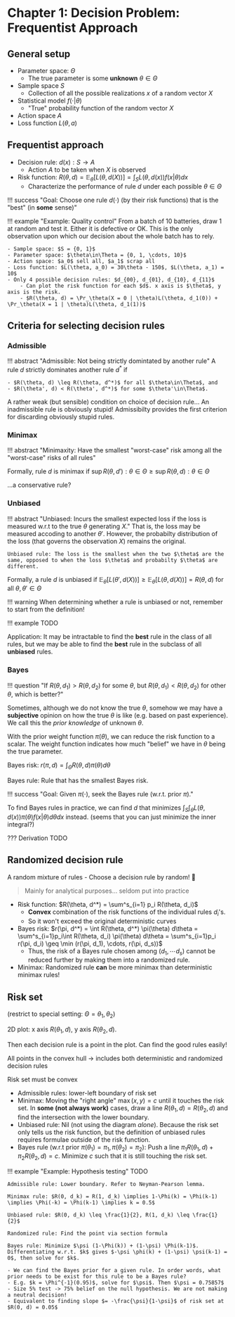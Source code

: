 # Chapter 1: Decision Problem: Frequentist Approach

## General setup

- Parameter space: $\Theta$
    - The true parameter is some **unknown** $\theta\in\Theta$
- Sample space $S$
    - Collection of all the possible realizations $x$ of a random vector $X$
- Statistical model $f(\cdot | \theta)$
    - "True" probability function of the random vector $X$
- Action space $A$
- Loss function $L(\theta, a)$

## Frequentist approach

- Decision rule: $d(x): S \to A$
    - Action $A$ to be taken when $X$ is observed
- Risk function: $R(\theta, d) = \mathbb{E}_\theta[L(\theta, d(X))] = \int_S{L(\theta, d(x)) f(x|\theta) dx}$
    - Characterize the performance of rule $d$ under each possible $\theta\in\Theta$

!!! success "Goal: Choose one rule $d(\cdot)$ (by their risk functions) that is the "best" (in **some** sense)"

!!! example "Example: Quality control"
    From a batch of 10 batteries, draw 1 at random and test it. Either it is defective or OK. This is the only observation upon which our decision about the whole batch has to rely.

    - Sample space: $S = {0, 1}$
    - Parameter space: $\theta\in\Theta = {0, 1, \cdots, 10}$
    - Action space: $a_0$ sell all, $a_1$ scrap all
    - Loss function: $L(\theta, a_0) = 30\theta - 150$, $L(\theta, a_1) = 10$
    - Only 4 possible decision rules: $d_{00}, d_{01}, d_{10}, d_{11}$
        - Can plot the risk function for each $d$. x axis is $\theta$, y axis is the risk.
        - $R(\theta, d) = \Pr_\theta(X = 0 | \theta)L(\theta, d_1(0)) + \Pr_\theta(X = 1 | \theta)L(\theta, d_1(1))$

## Criteria for selecting decision rules

### Admissible

!!! abstract "Admissible: Not being strictly domintated by another rule"
    A rule $d$ strictly dominates another rule $d^*$ if
    
    - $R(\theta, d) \leq R(\theta, d^*)$ for all $\theta\in\Theta$, and
    - $R(\theta', d) < R(\theta', d^*)$ for some $\theta'\in\Theta$.

A rather weak (but sensible) condition on choice of decision rule... An inadmissible rule is obviously stupid! Admissibilty provides the first criterion for discarding obviously stupid rules.

### Minimax

!!! abstract "Minimaxity: Have the smallest "worst-case" risk among all the "worst-case" risks of all rules"

Formally, rule $d$ is minimax if $\sup{R(\theta, d'): \theta\in\Theta} \geq \sup{R(\theta, d): \theta\in\Theta}$

...a conservative rule?

### Unbiased

!!! abstract "Unbiased: Incurs the smallest expected loss if the loss is measured w.r.t to the true $\theta$ generating $X$."
    That is, the loss may be measured accoding to another $\theta'$. However, the probabilty distribution of the loss (that governs the observation $X$) remains the original. 

    Unbiased rule: The loss is the smallest when the two $\theta$ are the same, opposed to when the loss $\theta$ and probabilty $\theta$ are different.

Formally, a rule $d$ is unbiased if $\mathbb{E}_\theta[L(\theta', d(X))] \geq \mathbb{E}_\theta[L(\theta, d(X))] = R(\theta, d)$ for all $\theta,\theta'\in\Theta$

!!! warning
    When determining whether a rule is unbiased or not, remember to start from the definition!

!!! example
    TODO

Application: It may be intractable to find the **best** rule in the class of all rules, but we may be able to find the **best** rule in the subclass of all **unbiased** rules.

### Bayes

!!! question "If $R(\theta, d_1) > R(\theta, d_2)$ for some $\theta$, but $R(\theta, d_1) < R(\theta, d_2)$ for other $\theta$, which is better?"

Sometimes, although we do not know the true $\theta$, somehow we may have a **subjective** opinion on how the true $\theta$ is like (e.g. based on past experience). We call this the _prior knowledge_ of unknown $\theta$.

With the prior weight function $\pi(\theta)$, we can reduce the risk function to a scalar. The weight function indicates how much "belief" we have in $\theta$ being the true parameter.

Bayes risk: $r(\pi, d) = \int_\Theta{R(\theta, d)\pi(\theta)d\theta}$

Bayes rule: Rule that has the smallest Bayes risk.

!!! success "Goal: Given $\pi(\cdot)$, seek the Bayes rule (w.r.t. prior $\pi$)."

To find Bayes rules in practice, we can find $d$ that minimizes $\int_S\int_\theta L(\theta, d(x)) \pi(\theta) f(x|\theta) d\theta dx$ instead. (seems that you can just minimize the inner integral?)

??? Derivation
    TODO

## Randomized decision rule

A random mixture of rules - Choose a decision rule by random! :game_die:

> Mainly for analytical purposes... seldom put into practice

- Risk function: $R(\theta, d^*) = \sum^s_{i=1} p_i R(\theta, d_i)$
    - **Convex** combination of the risk functions of the individual rules $d_i$'s.
    - So it won't exceed the original deterministic curves
- Bayes risk: $r(\pi, d^*) = \int R(\theta, d^*) \pi(\theta) d\theta = \sum^s_{i=1}p_i\int R(\theta, d_i) \pi(\theta) d\theta = \sum^s_{i=1}p_i r(\pi, d_i) \geq \min (r(\pi, d_1), \cdots, r(\pi, d_s))$
    - Thus, the risk of a Bayes rule chosen among $(d_1, \cdots d_s)$ cannot be reduced further by making them into a randomized rule.
- Minimax: Randomized rule **can** be more minimax than deterministic minimax rules!

## Risk set

(restrict to special setting: $\Theta = {\theta_1, \theta_2}$)

2D plot: x axis $R(\theta_1, d)$, y axis $R(\theta_2, d)$.

Then each decision rule is a point in the plot. Can find the good rules easily!

All points in the convex hull -> includes both deterministic and randomized decision rules

Risk set must be convex

- Admissible rules: lower-left boundary of risk set
- Minimax: Moving the "right angle" $\max(x, y) = c$ until it touches the risk set. In **some (not always work)** cases, draw a line $R(\theta_1, d) = R(\theta_2, d)$ and find the intersection with the lower boundary.
- Unbiased rule: Nil (not using the diagram _alone_). Because the risk set only tells us the risk function, but the definition of unbiased rules requires formulae outside of the risk function.
- Bayes rule (w.r.t prior $\pi(\theta_1) = \pi_1, \pi(\theta_2) = \pi_2$): Push a line $\pi_1 R(\theta_1, d) + \pi_2 R(\theta_2, d) = c$. Minimize $c$ such that it is still touching the risk set.

!!! example "Example: Hypothesis testing"
    TODO

    Admissible rule: Lower boundary. Refer to Neyman-Pearson lemma.

    Minimax rule: $R(0, d_k) = R(1, d_k) \implies 1-\Phi(k) = \Phi(k-1) \implies \Phi(-k) = \Phi(k-1) \implies k = 0.5$

    Unbiased rule: $R(0, d_k) \leq \frac{1}{2}, R(1, d_k) \leq \frac{1}{2}$

    Randomized rule: Find the point via section formula

    Bayes rule: Minimize $\psi (1-\Phi(k)) + (1-\psi) \Phi(k-1)$. Differentiating w.r.t. $k$ gives $-\psi \phi(k) + (1-\psi) \psi(k-1) = 0$, then solve for $k$.

    - We can find the Bayes prior for a given rule. In order words, what prior needs to be exist for this rule to be a Bayes rule?
    - E.g. $k = \Phi^{-1}(0.95)$, solve for $\psi$. Then $\psi = 0.75857$
    - Size 5% test -> 75% belief on the null hypothesis. We are not making a neutral decision!
    - Equivalent to finding slope $= -\frac{\psi}{1-\psi}$ of risk set at $R(0, d) = 0.05$
